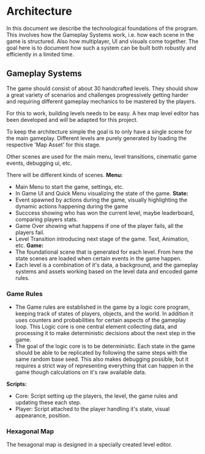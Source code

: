 # Architecture
In this document we describe the technological foundations of the program.
This involves how the Gameplay Systems work, i.e. how each scene in the game is structured. Also how multiplayer, UI and visuals come together.
The goal here is to document how such a system can be built both robustly and efficiently in a limited time. 

## Gameplay Systems

The game should consist of about 30 handcrafted levels. 
They should show a great variety of scenarios and challenges progressively getting harder and requiring different gameplay mechanics to be mastered by the players.

For this to work, building levels needs to be easy. 
A hex map level editor has been developed and will be adapted for this project.

To keep the architecture simple the goal is to only have a single scene for the main gameplay. Different levels are purely generated by loading the respective 'Map Asset' for this stage. 

Other scenes are used for the main menu, level transitions, cinematic game events, debugging ui, etc. 

There will be different kinds of scenes. 
**Menu:** 
* Main Menu to start the game, settings, etc. 
* In Game UI and Quick Menu visualizing the state of the game.
**State:** 
* Event spawned by actions during the game, visually highlighting the dynamic actions happening during the game
* Succcess showing who has won the current level, maybe leaderboard, comparing players stats.
* Game Over showing what happens if one of the player fails, all the players fail.
* Level Transition introducing next stage of the game. Text, Animation, etc.
**Game:**
* The foundational scene that is generated for each level. From here the state scenes are loaded when certain events in the game happen.
* Each level is a combination of it's data, a background, and the gameplay systems and assets working based on the level data and encoded game rules. 

### Game Rules
* The Game rules are established in the game by a logic core program, keeping track of states of players, objects, and the world. In addition it uses counters and probabilities for certain aspects of the gameplay loop. 
This Logic core is one central element collecting data, and processing it to make deterministic decisions about the next step in the game. 
* The goal of the logic core is to be deterministic. Each state in the game should be able to be replicated by following the same steps with the same random base seed. This also makes debugging possible, but it requires a strict way of representing everything that can happen in the game though calculations on it's raw available data.

**Scripts:**
* Core: Script setting up the players, the level, the game rules and updating these each step.
* Player: Script attached to the player handling it's state, visual appearance, position.

### Hexagonal Map
The hexagonal map is designed in a specially created level editor.




